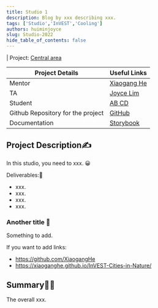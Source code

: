 ```yaml
---
title: Studio 1
description: Blog by xxx describing xxx.
tags: ['Studio','InVEST','Cooling']
authors: huiminjoyce
slug: Studio-2022
hide_table_of_contents: false
---
```

 
| Project: [Central area](https://summerofcode.withgoogle.com/programs/2022/projects/ZqYBMwQd)
 
| Project Details |  Useful Links  |
|------------|---------|
| Mentor  |  [Xiaogang He](https://github.com/XiaogangHe)           |          
| TA      |  [Joyce Lim](https://github.com/huiminjoyce)            |          
| Student |  [AB CD](https://github.com)       |
| Github Repository for the project | [GitHub](https://github.com/moja-global/ui-library) |        
| Documentation     | [Storybook](https://xiaoganghe.github.io/InVEST-Cities-in-Nature/docs/)       |            
 
## Project Description✍
In this studio, you need to xxx. 😀
 
Deliverables:🎉
 
- xxx.
- xxx.
- xxx.
- xxx.
   
### Another title 📌
 
Something to add.
 
If you want to add links:
- https://github.com/XiaogangHe
- https://xiaoganghe.github.io/InVEST-Cities-in-Nature/
 
## Summary👩‍🎓
 
The overall xxx. 

 

